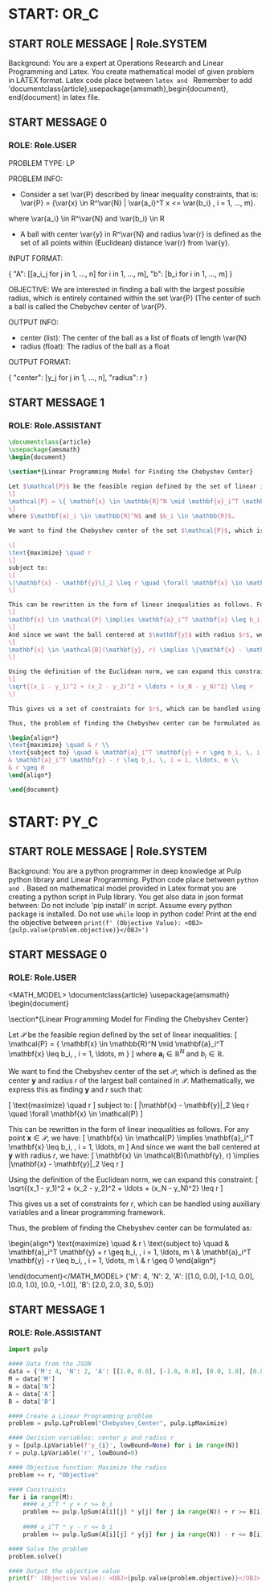 # START: OR_C 
## START ROLE MESSAGE | Role.SYSTEM 
Background: You are a expert at Operations Research and Linear Programming and Latex. You create mathematical model of given problem in LATEX format. Latex code place between ```latex and ``` Remember to add 'documentclass{article},usepackage{amsmath},begin{document}, end{document} in latex file. 
## START MESSAGE 0 
### ROLE: Role.USER
<DESCRIPTION>

PROBLEM TYPE: LP

PROBLEM INFO: 
- Consider a set \var{P} described by linear inequality constraints, that is:
 \var{P} = {\var{x} \in R^\var{N} | \var{a_i}^T x <= \var{b_i} , i = 1, ..., m}.

where \var{a_i} \in R^\var{N} and \var{b_i} \in R

- A ball with center \var{y} in R^\var{N} and radius \var{r} is defined as the set of all points within (Euclidean) distance \var{r} from \var{y}.


INPUT FORMAT: 

{
    "A": [[a_i_j for j in 1, ..., n] for i in 1, ..., m],
    "b": [b_i for i in 1, ..., m]
}

OBJECTIVE: We are interested in finding a ball with the largest possible radius, which is entirely contained within the set \var{P} (The center of such a ball is called the Chebychev center of \var{P}.

OUTPUT INFO:

- center (list): The center of the ball as a list of floats of length \var{N}
- radius (float): The radius of the ball as a float

OUTPUT FORMAT:

{
    "center": [y_j for j in 1, ..., n],
    "radius": r
}


</DESCRIPTION>


## START MESSAGE 1 
### ROLE: Role.ASSISTANT
```latex
\documentclass{article}
\usepackage{amsmath}
\begin{document}

\section*{Linear Programming Model for Finding the Chebyshev Center}

Let $\mathcal{P}$ be the feasible region defined by the set of linear inequalities:
\[
\mathcal{P} = \{ \mathbf{x} \in \mathbb{R}^N \mid \mathbf{a}_i^T \mathbf{x} \leq b_i, \, i = 1, \ldots, m \}
\]
where $\mathbf{a}_i \in \mathbb{R}^N$ and $b_i \in \mathbb{R}$.

We want to find the Chebyshev center of the set $\mathcal{P}$, which is defined as the center $\mathbf{y}$ and radius $r$ of the largest ball contained in $\mathcal{P}$. Mathematically, we express this as finding $\mathbf{y}$ and $r$ such that:

\[
\text{maximize} \quad r
\]
subject to:
\[
\|\mathbf{x} - \mathbf{y}\|_2 \leq r \quad \forall \mathbf{x} \in \mathcal{P}
\]

This can be rewritten in the form of linear inequalities as follows. For any point $\mathbf{x} \in \mathcal{P}$, we have:
\[
\mathbf{x} \in \mathcal{P} \implies \mathbf{a}_i^T \mathbf{x} \leq b_i, \, i = 1, \ldots, m
\]
And since we want the ball centered at $\mathbf{y}$ with radius $r$, we have:
\[
\mathbf{x} \in \mathcal{B}(\mathbf{y}, r) \implies \|\mathbf{x} - \mathbf{y}\|_2 \leq r
\]

Using the definition of the Euclidean norm, we can expand this constraint:
\[
\sqrt{(x_1 - y_1)^2 + (x_2 - y_2)^2 + \ldots + (x_N - y_N)^2} \leq r
\]

This gives us a set of constraints for $r$, which can be handled using auxiliary variables and a linear programming framework.

Thus, the problem of finding the Chebyshev center can be formulated as:

\begin{align*}
\text{maximize} \quad & r \\
\text{subject to} \quad & \mathbf{a}_i^T \mathbf{y} + r \geq b_i, \, i = 1, \ldots, m \\
& \mathbf{a}_i^T \mathbf{y} - r \leq b_i, \, i = 1, \ldots, m \\
& r \geq 0
\end{align*}

\end{document}
```

# START: PY_C 
## START ROLE MESSAGE | Role.SYSTEM 
Background: You are a python programmer in deep knowledge at Pulp python library and Linear Programming. Python code place between ```python and ```. Based on mathematical model provided in Latex format you are creating a python script in Pulp library. You get also data in json format between: <DATA></DATA> Do not include 'pip install' in script. Assume every python package is installed. Do not use `while` loop in python code! Print at the end the objective between <OBJ></OBJ> `print(f' (Objective Value): <OBJ>{pulp.value(problem.objective)}</OBJ>')` 
## START MESSAGE 0 
### ROLE: Role.USER
<MATH_MODEL>
\documentclass{article}
\usepackage{amsmath}
\begin{document}

\section*{Linear Programming Model for Finding the Chebyshev Center}

Let $\mathcal{P}$ be the feasible region defined by the set of linear inequalities:
\[
\mathcal{P} = \{ \mathbf{x} \in \mathbb{R}^N \mid \mathbf{a}_i^T \mathbf{x} \leq b_i, \, i = 1, \ldots, m \}
\]
where $\mathbf{a}_i \in \mathbb{R}^N$ and $b_i \in \mathbb{R}$.

We want to find the Chebyshev center of the set $\mathcal{P}$, which is defined as the center $\mathbf{y}$ and radius $r$ of the largest ball contained in $\mathcal{P}$. Mathematically, we express this as finding $\mathbf{y}$ and $r$ such that:

\[
\text{maximize} \quad r
\]
subject to:
\[
\|\mathbf{x} - \mathbf{y}\|_2 \leq r \quad \forall \mathbf{x} \in \mathcal{P}
\]

This can be rewritten in the form of linear inequalities as follows. For any point $\mathbf{x} \in \mathcal{P}$, we have:
\[
\mathbf{x} \in \mathcal{P} \implies \mathbf{a}_i^T \mathbf{x} \leq b_i, \, i = 1, \ldots, m
\]
And since we want the ball centered at $\mathbf{y}$ with radius $r$, we have:
\[
\mathbf{x} \in \mathcal{B}(\mathbf{y}, r) \implies \|\mathbf{x} - \mathbf{y}\|_2 \leq r
\]

Using the definition of the Euclidean norm, we can expand this constraint:
\[
\sqrt{(x_1 - y_1)^2 + (x_2 - y_2)^2 + \ldots + (x_N - y_N)^2} \leq r
\]

This gives us a set of constraints for $r$, which can be handled using auxiliary variables and a linear programming framework.

Thus, the problem of finding the Chebyshev center can be formulated as:

\begin{align*}
\text{maximize} \quad & r \\
\text{subject to} \quad & \mathbf{a}_i^T \mathbf{y} + r \geq b_i, \, i = 1, \ldots, m \\
& \mathbf{a}_i^T \mathbf{y} - r \leq b_i, \, i = 1, \ldots, m \\
& r \geq 0
\end{align*}

\end{document}</MATH_MODEL>
<DATA>
{'M': 4, 'N': 2, 'A': [[1.0, 0.0], [-1.0, 0.0], [0.0, 1.0], [0.0, -1.0]], 'B': [2.0, 2.0, 3.0, 5.0]}</DATA>


## START MESSAGE 1 
### ROLE: Role.ASSISTANT
```python
import pulp

#### Data from the JSON
data = {'M': 4, 'N': 2, 'A': [[1.0, 0.0], [-1.0, 0.0], [0.0, 1.0], [0.0, -1.0]], 'B': [2.0, 2.0, 3.0, 5.0]}
M = data['M']
N = data['N']
A = data['A']
B = data['B']

#### Create a Linear Programming problem
problem = pulp.LpProblem("Chebyshev_Center", pulp.LpMaximize)

#### Decision variables: center y and radius r
y = [pulp.LpVariable(f'y_{i}', lowBound=None) for i in range(N)]
r = pulp.LpVariable('r', lowBound=0)

#### Objective function: Maximize the radius
problem += r, "Objective"

#### Constraints
for i in range(M):
    #### a_i^T * y + r >= b_i
    problem += pulp.lpSum(A[i][j] * y[j] for j in range(N)) + r >= B[i], f'Constraint_{i}_1'
    
    #### a_i^T * y - r <= b_i
    problem += pulp.lpSum(A[i][j] * y[j] for j in range(N)) - r <= B[i], f'Constraint_{i}_2'

#### Solve the problem
problem.solve()

#### Output the objective value
print(f' (Objective Value): <OBJ>{pulp.value(problem.objective)}</OBJ>')
```

